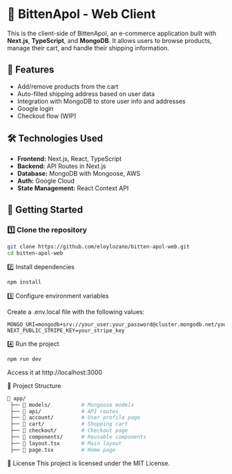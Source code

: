 # 🛒 BittenApol - Web Client

This is the client-side of BittenApol, an e-commerce application built with **Next.js**, **TypeScript**, and **MongoDB**. It allows users to browse products, manage their cart, and handle their shipping information.

## 📌 Features
- Add/remove products from the cart
- Auto-filled shipping address based on user data
- Integration with MongoDB to store user info and addresses
- Google login
- Checkout flow (WIP)

## 🛠️ Technologies Used
- **Frontend:** Next.js, React, TypeScript
- **Backend:** API Routes in Next.js
- **Database:** MongoDB with Mongoose, AWS
- **Auth:** Google Cloud
- **State Management:** React Context API

## 🚀 Getting Started

### 1️⃣ Clone the repository
```bash
git clone https://github.com/eloylozano/bitten-apol-web.git
cd bitten-apol-web
```

2️⃣ Install dependencies
```bash
npm install
```

3️⃣ Configure environment variables

Create a .env.local file with the following values:

```env
MONGO_URI=mongodb+srv://your_user:your_password@cluster.mongodb.net/your_db
NEXT_PUBLIC_STRIPE_KEY=your_stripe_key
```

4️⃣ Run the project
```bash
npm run dev
```
Access it at http://localhost:3000

📁 Project Structure
```bash
📂 app/
 ├── 📂 models/          # Mongoose models
 ├── 📂 api/             # API routes
 ├── 📂 account/         # User profile page
 ├── 📂 cart/            # Shopping cart
 ├── 📂 checkout/        # Checkout page
 ├── 📂 components/      # Reusable components
 ├── 📜 layout.tsx       # Main layout
 ├── 📜 page.tsx         # Home page
```

📜 License
This project is licensed under the MIT License.
